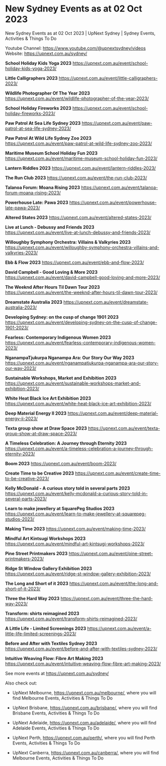 # New Sydney Events as at 02 Oct 2023
New Sydney Events as at 02 Oct 2023 | UpNext Sydney | Sydney Events, Activities &amp; Things To Do

Youtube Channel: https://www.youtube.com/@upnextsydney/videos 
Website: https://upnext.com.au/sydney/


**School Holiday Kids Yoga 2023**
 https://upnext.com.au/event/school-holiday-kids-yoga-2023/

**Little Calligraphers 2023**
 https://upnext.com.au/event/little-calligraphers-2023/

**Wildlife Photographer Of The Year 2023**
 https://upnext.com.au/event/wildlife-photographer-of-the-year-2023/

**School Holiday Fireworks 2023**
 https://upnext.com.au/event/school-holiday-fireworks-2023/

**Paw Patrol At Sea Life Sydney 2023**
 https://upnext.com.au/event/paw-patrol-at-sea-life-sydney-2023/

**Paw Patrol At Wild Life Sydney Zoo 2023**
 https://upnext.com.au/event/paw-patrol-at-wild-life-sydney-zoo-2023/

**Maritime Museum School Holiday Fun 2023**
 https://upnext.com.au/event/maritime-museum-school-holiday-fun-2023/

**Lantern Riddles 2023**
 https://upnext.com.au/event/lantern-riddles-2023/

**The Run Club 2023**
 https://upnext.com.au/event/the-run-club-2023/

**Talanoa Forum: Moana Rising 2023**
 https://upnext.com.au/event/talanoa-forum-moana-rising-2023/

**Powerhouse Late: Pawa 2023**
 https://upnext.com.au/event/powerhouse-late-pawa-2023/

**Altered States 2023**
 https://upnext.com.au/event/altered-states-2023/

**Live at Lunch - Debussy and Friends 2023**
 https://upnext.com.au/event/live-at-lunch-debussy-and-friends-2023/

**Willoughby Symphony Orchestra: Villains & Valkyries 2023**
 https://upnext.com.au/event/willoughby-symphony-orchestra-villains-and-valkyries-2023/

**Ebb & Flow 2023**
 https://upnext.com.au/event/ebb-and-flow-2023/

**David Campbell - Good Loving & More 2023**
 https://upnext.com.au/event/david-campbell-good-loving-and-more-2023/

**The Weeknd After Hours Til Dawn Tour 2023**
 https://upnext.com.au/event/the-weeknd-after-hours-til-dawn-tour-2023/

**Dreamstate Australia 2023**
 https://upnext.com.au/event/dreamstate-australia-2023/

**Developing Sydney: on the cusp of change 1901 2023**
 https://upnext.com.au/event/developing-sydney-on-the-cusp-of-change-1901-2023/

**Fearless: Contemporary Indigenous Women 2023**
 https://upnext.com.au/event/fearless-contemporary-indigenous-women-2023/

**NganampaTjukurpa Nganampa Ara: Our Story Our Way 2023**
 https://upnext.com.au/event/nganampatjukurpa-nganampa-ara-our-story-our-way-2023/

**Sustainable Workshops, Market and Exhibition 2023**
 https://upnext.com.au/event/sustainable-workshops-market-and-exhibition-2023/

**White Heat Black Ice Art Exhibition 2023**
 https://upnext.com.au/event/white-heat-black-ice-art-exhibition-2023/

**Deep Material Energy II 2023**
 https://upnext.com.au/event/deep-material-energy-ii-2023/

**Texta group show at Draw Space 2023**
 https://upnext.com.au/event/texta-group-show-at-draw-space-2023/

**A Timeless Celebration: A Journey through Eternity 2023**
 https://upnext.com.au/event/a-timeless-celebration-a-journey-through-eternity-2023/

**Boom 2023**
 https://upnext.com.au/event/boom-2023/

**Create Time to be Creative 2023**
 https://upnext.com.au/event/create-time-to-be-creative-2023/

**Kelly McDonald - A curious story told in several parts 2023**
 https://upnext.com.au/event/kelly-mcdonald-a-curious-story-told-in-several-parts-2023/

**Learn to make jewellery at SquarePeg Studios 2023**
 https://upnext.com.au/event/learn-to-make-jewellery-at-squarepeg-studios-2023/

**Making Time 2023**
 https://upnext.com.au/event/making-time-2023/

**Mindful Art Kintsugi Workshops 2023**
 https://upnext.com.au/event/mindful-art-kintsugi-workshops-2023/

**Pine Street Printmakers 2023**
 https://upnext.com.au/event/pine-street-printmakers-2023/

**Ridge St Window Gallery Exhibition 2023**
 https://upnext.com.au/event/ridge-st-window-gallery-exhibition-2023/

**The Long and Short of it 2023**
 https://upnext.com.au/event/the-long-and-short-of-it-2023/

**Three the Hard Way 2023**
 https://upnext.com.au/event/three-the-hard-way-2023/

**Transform: shirts reimagined 2023**
 https://upnext.com.au/event/transform-shirts-reimagined-2023/

**A Little Life - Limited Screenings 2023**
 https://upnext.com.au/event/a-little-life-limited-screenings-2023/

**Before and After with Textiles Sydney 2023**
 https://upnext.com.au/event/before-and-after-with-textiles-sydney-2023/

**Intuitive Weaving Flow: Fibre Art Making 2023**
 https://upnext.com.au/event/intuitive-weaving-flow-fibre-art-making-2023/



See more events at https://upnext.com.au/sydney/


Also check out:

* UpNext Melbourne, https://upnext.com.au/melbourne/, where you will find Melbourne Events, Activities & Things To Do

* UpNext Brisbane, https://upnext.com.au/brisbane/, where you will find Brisbane Events, Activities & Things To Do

* UpNext Adelaide, https://upnext.com.au/adelaide/, where you will find Adelaide Events, Activities & Things To Do

* UpNext Perth, https://upnext.com.au/perth/, where you will find Perth Events, Activities & Things To Do

* UpNext Canberra, https://upnext.com.au/canberra/, where you will find Melbourne Events, Activities & Things To Do